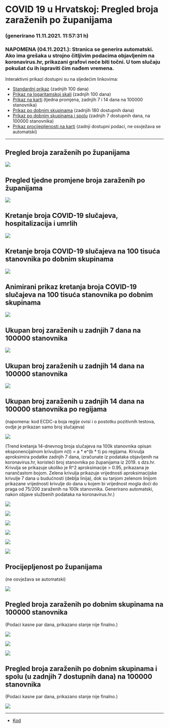 # COVID 19 u Hrvatskoj: Pregled broja zaraženih po županijama

### (generirano 11.11.2021. 11:57:31 h)

### NAPOMENA (04.11.2021.): Stranica se generira automatski. Ako ima grešaka u strojno čitljivim podacima objavljenim na koronavirus.hr, prikazani grafovi neće biti točni. U tom slučaju pokušat ću ih ispraviti čim nađem vremena.

Interaktivni prikazi dostupni su na sljedećim linkovima:

- [Standardni prikaz](html/index.html) (zadnjih 100 dana)
- [Prikaz na logaritamskoj skali](html/index_log.html) (zadnjih 100 dana)
- [Prikaz na karti](html/index_map.html) (tjedna promjena, zadnjih 7 i 14 dana na 100000 stanovnika)
- [Prikaz po dobnim skupinama](html/index_per_age.html) (zadnjih 180 dostupnih dana)
- [Prikaz po dobnim skupinama i spolu](html/index_pyramid.html) (zadnjih 7 dostupnih dana, na 100000 stanovnika)
- [Prikaz procijepljenosti na karti](html/index_vaccination.html) (zadnji dostupni podaci, ne osvježava se automatski)

-----

## Pregled broja zaraženih po županijama

![](img/2021_11_10_line_plots.png)

## Pregled tjedne promjene broja zaraženih po županijama

![](img/2021_11_10_map.png)

## Kretanje broja COVID-19 slučajeva, hospitalizacija i umrlih

![](img/2021_11_10_cases_hospitalisations_deaths.png)

## Kretanje broja COVID-19 slučajeva na 100 tisuća stanovnika po dobnim skupinama

![](img/2021_11_10_cases_per_age_group_lines.png)

## Animirani prikaz kretanja broja COVID-19 slučajeva na 100 tisuća stanovnika po dobnim skupinama

![](img/2021_11_10anim_aug_1200.gif)

## Ukupan broj zaraženih u zadnjih 7 dana na 100000 stanovnika

![](img/2021_11_10_map_7_day_per_100k.png)

## Ukupan broj zaraženih u zadnjih 14 dana na 100000 stanovnika

![](img/2021_11_10_map_14_day_per_100k.png)

## Ukupan broj zaraženih u zadnjih 14 dana na 100000 stanovnika po regijama

(napomena: kod ECDC-a boja regije ovisi i o postotku pozitivnih testova, ovdje je prikazan samo broj slučajeva)

![](img/2021_11_10_map_14_day_per_100k_region.png)

(Trend kretanja 14-dnevnog broja slučajeva na 100k stanovnika opisan eksponencijalnom krivuljom n(t) = a * e^(b * t) po regijama. Krivulja aproksimira podatke zadnjih 7 dana, izračunate iz podataka objavljenih na koronavirus.hr, koristeći broj stanovnika po županijama iz 2019. s dzs.hr. Krivulja se prikazuje ukoliko je R^2 aproksimacije > 0.95, prikazana je narančastom bojom. Zelena krivulja prikazuje vrijednosti aproksimacijske krivulje 7 dana u budućnosti (deblja linija), dok su tanjom zelenom linijom prikazane vrijednosti krivulje do dana u kojem bi vrijednost mogla doći do praga od 75/200 zaraženih na 100k stanovnika. Generirano automatski, nakon objave službenih podataka na koronavirus.hr.)

![](img/2021_11_10_current_Jadranska_Hrvatska.png)

![](img/2021_11_10_current_Panonska_Hrvatska.png)

![](img/2021_11_10_current_Grad_Zagreb.png)

![](img/2021_11_10_current_Sjeverna_Hrvatska.png)

![](img/2021_11_10_current_Republika_Hrvatska.png)

![](img/2021_11_10_cases_hospitalisations_deaths_Republika_Hrvatska.png)

## Procijepljenost po županijama

(ne osvježava se automatski)

![](img/2021_11_10_vaccination.png)

## Pregled broja zaraženih po dobnim skupinama na 100000 stanovnika

(Podaci kasne par dana, prikazano stanje nije finalno.)

![](img/2021_11_10_per_age_group.png)

![](img/2021_11_10_per_age_group_all_0.png)

![](img/2021_11_10_per_age_group_all_1.png)

## Pregled broja zaraženih po dobnim skupinama i spolu (u zadnjih 7 dostupnih dana) na 100000 stanovnika

(Podaci kasne par dana, prikazano stanje nije finalno.)

![](img/2021_11_10_pyramid.png)

-----

- [Kod](https://github.com/ppalasek/covid_plots_croatia)

